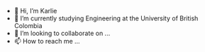 - 👋 Hi, I’m Karlie
- 🌱 I’m currently studying Engineering at the University of British Colombia
- 💞️ I’m looking to collaborate on ...
- 📫 How to reach me ...

<!---
karliewzy/karliewzy is a ✨ special ✨ repository because its `README.md` (this file) appears on your GitHub profile.
You can click the Preview link to take a look at your changes.
--->
